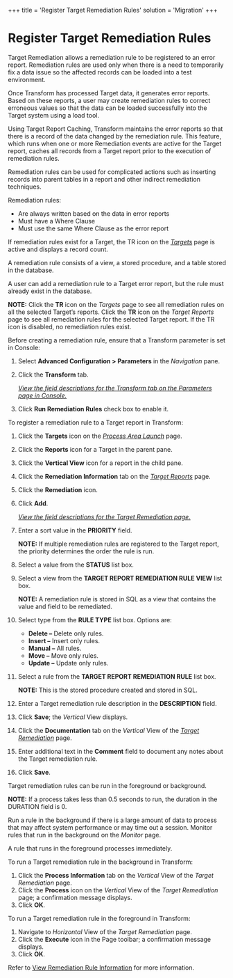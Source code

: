 +++
title = 'Register Target Remediation Rules'
solution = 'Migration'
+++

# Register Target Remediation Rules

Target Remediation allows a remediation rule to be registered to an
error report. Remediation rules are used only when there is a need to
temporarily fix a data issue so the affected records can be loaded into
a test environment.

Once Transform has processed Target data, it generates error reports.
Based on these reports, a user may create remediation rules to correct
erroneous values so that the data can be loaded successfully into the
Target system using a load tool.

Using Target Report Caching, Transform maintains the error reports so
that there is a record of the data changed by the remediation rule. This
feature, which runs when one or more Remediation events are active for
the Target report, caches all records from a Target report prior to the
execution of remediation rules.

Remediation rules can be used for complicated actions such as inserting
records into parent tables in a report and other indirect remediation
techniques.

Remediation rules:

  - Are always written based on the data in error reports
  - Must have a Where Clause
  - Must use the same Where Clause as the error report

If remediation rules exist for a Target, the TR icon on the
*[Targets](../Page_Desc/Targets_H.htm)* page is active and displays a
record count.

A remediation rule consists of a view, a stored procedure, and a table
stored in the database.

A user can add a remediation rule to a Target error report, but the rule
must already exist in the database.

**NOTE:** Click the **TR** icon on the *Targets* page to see all
remediation rules on all the selected Target’s reports. Click the **TR**
icon on the *Target Reports* page to see all remediation rules for the
selected Target report. If the TR icon is disabled, no remediation rules
exist.

Before creating a remediation rule, ensure that a Transform parameter is
set in Console:

1.  Select **Advanced Configuration \> Parameters** in the *Navigation*
    pane.

2.  Click the **Transform** tab.
    
    *[View the field descriptions for the Transform tab on the
    Parameters page in
    Console.](../../Console/Page_Desc/Parameters.htm#Transform_Tab)*

3.  Click **Run Remediation Rules** check box to enable it.

To register a remediation rule to a Target report in Transform:

1.  Click the **Targets** icon on the *[Process Area
    Launch](../Page_Desc/Process_Area_Launch.htm)* page.

2.  Click the
    <span class="StyleListNumberBold" style="font-weight: bold;">Reports</span>
    icon for a Target in the parent pane.

3.  Click the **Vertical View** icon for a report in the child pane.

4.  Click the **Remediation Information** tab on the *[Target
    Reports](../Page_Desc/Target_Reports_H.htm)* page.

5.  Click the **Remediation** icon.

6.  Click **Add**.
    
    *[View the field descriptions for the Target Remediation
    page.](../Page_Desc/Target_Remediation_H.htm)*

7.  Enter a sort value in the **PRIORITY** field.
    
    <span style="font-weight: bold;">NOTE:</span> If multiple
    remediation rules are registered to the Target report, the priority
    determines the order the rule is run.

8.  Select a value from the
    <span class="StyleListNumberBold" style="font-weight: bold;"><span id="Status" class="popUpLink">STATUS</span></span>
    list box.

9.  Select a view from the **TARGET REPORT REMEDIATION RULE VIEW** list
    box.
    
    **NOTE:** A remediation rule is stored in SQL as a view that
    contains the value and field to be remediated.

10. Select type from the **RULE TYPE** list box. Options are:
    
      - **Delete –** Delete only rules.
      - **Insert –** Insert only rules.
      - **Manual –** All rules.
      - **Move –** Move only rules.
      - **Update –** Update only rules.

11. Select a rule from the **TARGET REPORT REMEDIATION RULE** list box.
    
    **NOTE:** This is the stored procedure created and stored in SQL.

12. Enter a Target remediation rule description in the **DESCRIPTION**
    field.

13. Click
    <span class="StyleListNumberBold" style="font-weight: bold;">Save</span>;
    the *Vertical* View displays.

14. Click the **Documentation** tab on the *Vertical* View of the
    *[Target Remediation](../Page_Desc/Target_Remediation_H.htm)* page.

15. Enter additional text in the **Comment** field to document any notes
    about the Target remediation rule.

16. Click
    <span class="StyleListNumberBold" style="font-weight: bold;">Save</span>.

Target remediation rules can be run in the foreground or background.

<span style="font-weight: bold;">NOTE:</span> If a process takes less
than 0.5 seconds to run, the duration in the DURATION field is 0.

Run a rule in the background if there is a large amount of data to
process that may affect system performance or may time out a session.
Monitor rules that run in the background on the *Monitor* page.

A rule that runs in the foreground processes immediately.

To run a Target remediation rule in the background in Transform:

1.  Click the **Process Information** tab on the *Vertical* View of the
    *Target Remediation* page.
2.  Click the **Process** icon on the *Vertical* View of the *Target
    Remediation* page; a confirmation message displays.
3.  Click **OK**.

To run a Target remediation rule in the foreground in Transform:

1.  Navigate to *Horizontal* View of the *Target Remediation* page.
2.  Click the **Execute** icon in the Page toolbar; a confirmation
    message displays.
3.  Click **OK**.

Refer to [View Remediation Rule
Information](View_Remediation_Rule_Information.htm) for more
information.
